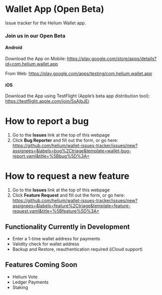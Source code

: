 # Wallet App (Open Beta)
Issue tracker for the Helium Wallet app. 

### Join us in our Open Beta

#### Android
Download the App on Mobile: https://play.google.com/store/apps/details?id=com.helium.wallet.app

From Web: https://play.google.com/apps/testing/com.helium.wallet.app

#### iOS
Download the App using TestFlight (Apple’s beta app distribution tool): https://testflight.apple.com/join/SsAjbJEi

# How to report a bug
1. Go to the **Issues** link at the top of this webpage
2. Click **Bug Reporter** and fill out the form, or go here: https://github.com/helium/wallet-issues-tracker/issues/new?assignees=&labels=bug%2Ctriage&template=wallet-bug-report.yaml&title=%5Bbug%5D%3A+

# How to request a new feature
1. Go to the **Issues** link at the top of this webpage
2. Click **Feature Request** and fill out the form, or go here: https://github.com/helium/wallet-issues-tracker/issues/new?assignees=&labels=feature%2Ctriage&template=feature-request.yaml&title=%5Bfeature%5D%3A+

## Functionality Currently in Development
- Enter a 1-time wallet address for payments
- Validity check for wallet address
- Backup and Restore, reauthentication required (iCloud support)

## Features Coming Soon
- Helium Vote
- Ledger Payments
- Staking

